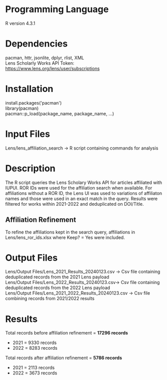 # Programming Language
R version 4.3.1

# Dependencies
pacman, httr, jsonlite, dplyr, rlist, XML  
Lens Scholarly Works API Token: https://www.lens.org/lens/user/subscriptions

# Installation
install.packages('pacman')  
library(pacman)  
pacman::p_load(package_name, package_name, ...)

# Input Files
Lens/lens_affiliation_search -> R script containing commands for analysis 

# Description
The R script queries the Lens Scholary Works API for articles affiliated with IUPUI. ROR IDs were used for the affiliation search when available. For affiliations without a ROR ID, the Lens UI was used to variations of affiliaton names and those were used in an exact match in the query. Results were filtered for works within 2021-2022 and deduplicated on DOI/Title.

## Affiliation Refinement
To refine the affiliations kept in the search query, affiliations in Lens/lens_ror_ids.xlsx where Keep? = Yes were included. 

# Output Files
Lens/Output Files/Lens_2021_Results_20240123.csv -> Csv file containing deduplicated records from the 2021 Lens payload  
Lens/Output Files/Lens_2022_Results_20240123.csv-> Csv file containing deduplicated records from the 2022 Lens payload  
Lens/Output Files/Lens_2021_2022_Results_20240123.csv -> Csv file combining records from 2021/2022 results  

# Results
Total records before affiliation refinement = **17296 records**
- 2021 = 9330 records
- 2022 = 8283 records 

Total records after affiliation refinement = **5786 records**
- 2021 = 2113 records
- 2022 = 3673 records
